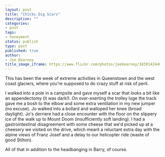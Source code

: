 ```yaml
---
layout: post
title: "Chicks Dig Scars"
description: ""
categories:
- post
tags:
- honeyment
status: publish
type: post
published: true
author:
- Joe Kearney
title_image_iframe: https://www.flickr.com/photos/joekearney/18381424405/in/album-72157652379606419/player/
---
```


This has been the week of extreme activities in Queenstown and the west coast glaciers, where you're supposed to do crazy stuff at risk of peril.

I walked into a pole in a campsite and gave myself a scar that looks a bit like an appendectomy (it was dark!). On over-exerting the trolley luge the track gave me a bosh to the elbow and some extra ventilation in my new jumper (no excuse). Jo walked into a bollard and walloped her knee (broad daylight). Jo's derriere had a close encounter with the floor on the slippery ice of the walk up to Mount Doom (insufficiently soft landing). I had a gastrointestinal disagreement with some cheese that we'd picked up at a cheesery we visited on the drive, which meant a reluctant extra day with the alpine views of Franz Josef and a delay to our helicopter ride (waste of good Stilton).

All of that in addition to the headbanging in Barry, of course.
